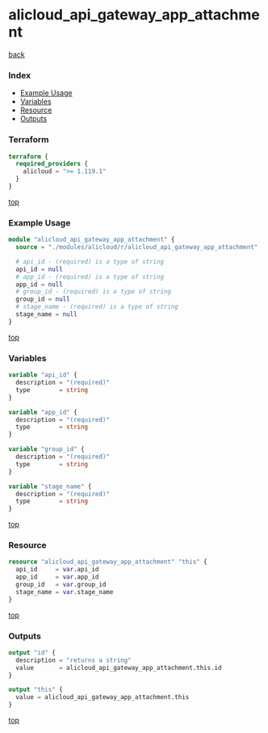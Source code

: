 # alicloud_api_gateway_app_attachment

[back](../alicloud.md)

### Index

- [Example Usage](#example-usage)
- [Variables](#variables)
- [Resource](#resource)
- [Outputs](#outputs)

### Terraform

```terraform
terraform {
  required_providers {
    alicloud = ">= 1.119.1"
  }
}
```

[top](#index)

### Example Usage

```terraform
module "alicloud_api_gateway_app_attachment" {
  source = "./modules/alicloud/r/alicloud_api_gateway_app_attachment"

  # api_id - (required) is a type of string
  api_id = null
  # app_id - (required) is a type of string
  app_id = null
  # group_id - (required) is a type of string
  group_id = null
  # stage_name - (required) is a type of string
  stage_name = null
}
```

[top](#index)

### Variables

```terraform
variable "api_id" {
  description = "(required)"
  type        = string
}

variable "app_id" {
  description = "(required)"
  type        = string
}

variable "group_id" {
  description = "(required)"
  type        = string
}

variable "stage_name" {
  description = "(required)"
  type        = string
}
```

[top](#index)

### Resource

```terraform
resource "alicloud_api_gateway_app_attachment" "this" {
  api_id     = var.api_id
  app_id     = var.app_id
  group_id   = var.group_id
  stage_name = var.stage_name
}
```

[top](#index)

### Outputs

```terraform
output "id" {
  description = "returns a string"
  value       = alicloud_api_gateway_app_attachment.this.id
}

output "this" {
  value = alicloud_api_gateway_app_attachment.this
}
```

[top](#index)